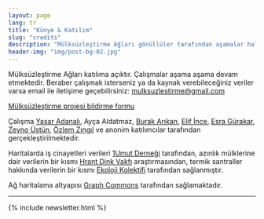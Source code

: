 ```yaml
---
layout: page
lang: tr
title: "Künye & Katılım"
slug: "credits"
description: "Mülksüzleştirme Ağları gönüllüler tarafından aşamalar halinde yürütülmektedir ve katılıma açıktır"
header-img: "img/post-bg-02.jpg"
---
```


Mülksüzleştirme Ağları katılıma açıktır. Çalışmalar aşama aşama devam etmektedir. Beraber çalışmak isterseniz ya da kaynak verebileceğiniz veriler varsa email ile iletişime geçebilirsiniz: <a href="mailto:mulksuzlestirme@gmail.com">mulksuzlestirme@gmail.com</a>

[Mülksüzleştirme projesi bildirme formu](https://docs.google.com/forms/d/1iwyTBNJ_V5OY4muGbhdAfzt1PpFuG9Fuj2e7erdZLpE/viewform)

Çalışma <a href="http://mutlukent.wordpress.com" target="_blank">Yaşar Adanalı</a>, Ayça Aldatmaz, <a href="http://burak-arikan.com" target="_blank">Burak Arıkan</a>, <a href="https://twitter.com/elifince" target="_blank">Elif İnce</a>, <a href="http://www.iq.harvard.edu/people/esra-gurakar" target="_blank">Esra Gürakar</a>, <a href="http://zeynoustun.com" target="_blank">Zeyno Üstün</a>, <a href="https://twitter.com/ozlemzingil" target="_blank">Özlem Zıngıl</a> ve anonim katılımcılar tarafından gerçekleştirilmektedir.

Haritalarda iş cinayetleri verileri [1Umut Derneği](http://www.birumut.org/) tarafından, azınlık mülklerine dair verilerin bir kısmı [Hrant Dink Vakfı](http://www.hrantdink.org/) araştırmasından, termik santraller hakkında verilerin bir kısmı [Ekoloji Kolektifi](http://iklimadaleti.org) tarafından sağlanmıştır.

Ağ haritalama altyapısı <a href="http://graphcommons.com" target="_blank">Graph Commons</a> tarafından sağlamaktadır.

<hr>

{% include newsletter.html %}
